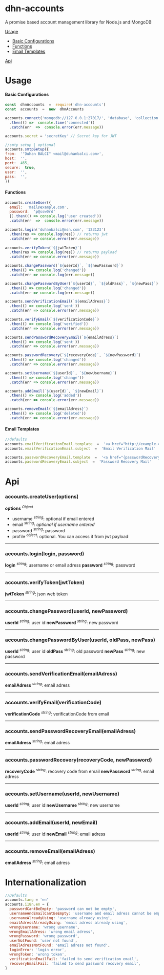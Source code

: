 # dhn-accounts

A promise based account management library for Node.js and MongoDB

[Usage](#usage)
- [Basic Configurations](#basic-configurations)
- [Functions](#functions)
- [Email Templates](#email-templates)

[Api](#api)

# Usage

#### Basic Configurations
```javascript
const  dhnAccounts  =  require('dhn-accounts')
const  accounts  =  new  dhnAccounts

accounts.connect('mongodb://127.0.0.1:27017/', 'database', 'collection')
  .then(() =>  console.time('connected'))
  .catch(err  =>  console.error(err.message))

accounts.secret = 'secretKey' // Secret key for JWT

//smtp setup | optional
accounts.smtpSetup({
from:  '"Duhan BALCI" <mail@duhanbalci.com>',
host:  '',
port:  465,
secure:  true,
user:  '',
pass:  '',
})
```
#### Functions
```javascript
accounts.createUser({
  email:  'mail@example.com',
  password:  'p@ssw0rd'
  }).then(() => console.log('user created'))
  .catch(err  =>  console.error(err.message))

accounts.login('duhanbalci@msn.com', '123123')
  .then(res => console.log(res)) // returns jwt
  .catch(err => console.error(err.message))
  
accounts.verifyToken(`${jwtToken}`)
  .then(res => console.log(res)) // returns payload
  .catch(err => console.error(err.message))

accounts.changePassword(`${userId}`, `${newPassword}`)
  .then(() => console.log('changed'))
  .catch(err => console.log(err.message))

accounts.changePasswordByUser(`${userId}`, `${oldPass}`, `${newPass}`)
  .then(() => console.log('changed'))
  .catch(err => console.log(err.message))

accounts.sendVerificationEmail(`${emailAdress}`)
  .then(() => console.log('sent'))
  .catch(err => console.error(err.message))

accounts.verifyEmail(`${verificationCode}`)
  .then(() => console.log('verified'))
  .catch(err => console.error(err.message))

accounts.sendPasswordRecoveryEmail(`${emailAdress}`)
  .then(() => console.log('sent'))
  .catch(err => console.error(err.message))

accounts.passwordRecovery(`${recoveryCode}`, `${newPassword}`)
  .then(() => console.log('changed'))
  .catch(err => console.error(err.message))

accounts.setUsername(`${userId}`, `${newUsername}`)
  .then(() => console.log('change'))
  .catch(err => console.error(err.message))

accounts.addEmail(`${userId}`, `${newEmail}`)
  .then(() => console.log('added'))
  .catch(err => console.error(err.message))

accounts.removeEmail(`${emailAdress}`)
  .then(() => console.log('deleted'))
  .catch(err => console.error(err.message))
```
#### Email Templates
```javascript
//defaults
accounts.emailVerificationEmail.template  =  '<a href="http://example.com/verifyEmail/{verificationCode}" >Click here</a> for validte your email adress.'
accounts.emailVerificationEmail.subject  =  'Email Verification Mail'

accounts.passwordRecoveryEmail.template  =  '<a href="{passwordRecoveryCode}">Click here</a> for recover your password.'
accounts.passwordRecoveryEmail.subject  =  'Password Recovery Mail'
```


# Api

### accounts.createUser(options)
**options** <sup>_Object_</sup>
- username <sup>_string_</sup>: optional if email entered
- email <sup>_string_</sup>: _optional if username entered_
- password <sup>_string_</sup>: password
- profile <sup>_object_</sup>: optional. You can access it from jwt payload

---
### accounts.login(login, password)
**login** <sup>_string_</sup>: username or email adress
**password** <sup>_string_</sup>: password

---
### accounts.verifyToken(jwtToken)
**jwtToken**  <sup>_string_</sup>:  json web token

---
### accounts.changePassword(userId, newPassword)
**userId** <sup>_string_</sup>: user id
**newPassword** <sup>_string_</sup>: new password

---
### accounts.changePasswordByUser(userId, oldPass, newPass)
**userId** <sup>_string_</sup>: user id
**oldPass** <sup>_string_</sup>: old password
**newPass** <sup>_string_</sup>: new password

---
### accounts.sendVerificationEmail(emailAdress)
**emailAdress** <sup>_string_</sup>: email adress

---
### accounts.verifyEmail(verificationCode)
**verificationCode** <sup>_string_</sup>: verificationCode from email

---
### accounts.sendPasswordRecoveryEmail(emailAdress)
**emailAdress** <sup>_string_</sup>: email adress

---
### accounts.passwordRecovery(recoveryCode, newPassword)
**recoveryCode** <sup>_string_</sup>: recovery code from email
**newPassword** <sup>_string_</sup>: email adress

---
### accounts.setUsername(userId, newUsername)
**userId** <sup>_string_</sup>: user id
**newUsername** <sup>_string_</sup>: new username

---
### accounts.addEmail(userId, newEmail)
**userId** <sup>_string_</sup>: user id
**newEmail** <sup>_string_</sup>: email adress

---
### accounts.removeEmail(emailAdress)
**emailAdress** <sup>_string_</sup>: email adress


# Internationalization

```javascript
//Defaults
accounts.lang = 'en'
accounts.i18n.en = {
  passwordCantBeEmpty: 'password can not be empty',
  usernameAndEmailCantBeEmpty: 'username and email adress cannot be empty at the same time',
  usernameAlreadyUsing: 'username already using',
  emailAdressAlreadyUsing: 'email adress already using',
  wrongUsername: 'wrong username',
  wrongEmailAdress: 'wrong email adress',
  wrongPassword: 'wrong password',
  userNotFound: 'user not found',
  emailAdressNotFound: 'email adress not found',
  loginError: 'login error',
  wrongToken: 'wrong token',
  verificationEmailFail: 'failed to send verification email',
  recoveryEmailFail: 'failed to send password recovery email',
}
```
